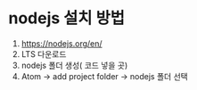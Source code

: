 # nodejs 설치 방법
1. https://nodejs.org/en/
2. LTS 다운로드
3. nodejs 폴더 생성( 코드 넣을 곳)
4. Atom -> add project folder -> nodejs 폴더 선택
